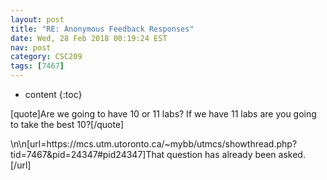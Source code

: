 ```yaml
---
layout: post
title: "RE: Anonymous Feedback Responses"
date: Wed, 28 Feb 2018 00:19:24 EST
nav: post
category: CSC209
tags: [7467]
---
```


* content
{:toc}

[quote]Are we going to have 10 or 11 labs? If we have 11 labs are you going to take the best 10?[/quote]
<!-- more -->
<p>\n\n[url=https://mcs.utm.utoronto.ca/~mybb/utmcs/showthread.php?tid=7467&pid=24347#pid24347]That question has already been asked.[/url]</p>

